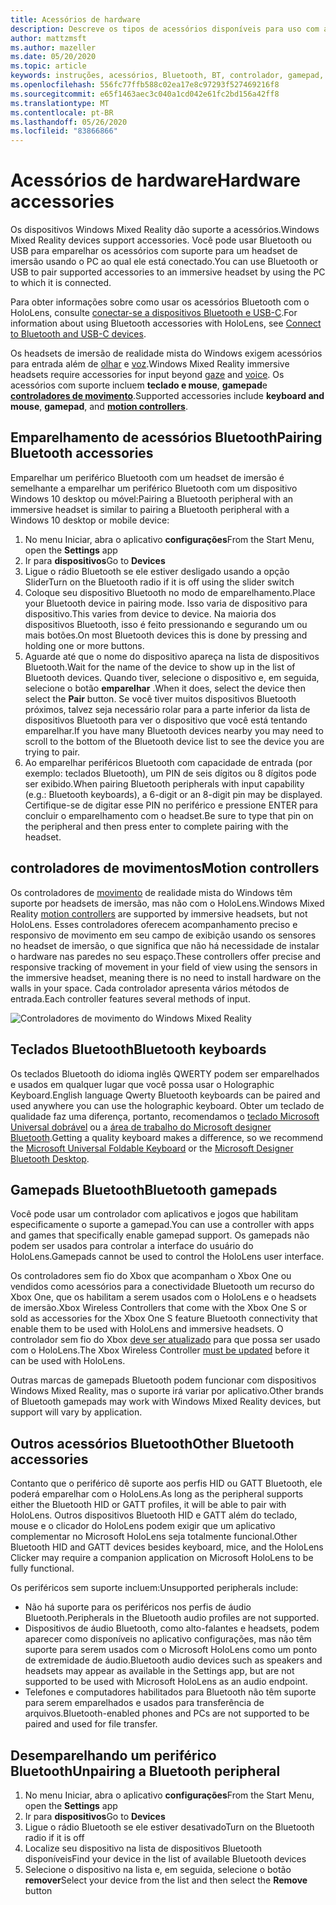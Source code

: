 ```yaml
---
title: Acessórios de hardware
description: Descreve os tipos de acessórios disponíveis para uso com a realidade mista do Windows e como configurá-los.
author: mattzmsft
ms.author: mazeller
ms.date: 05/20/2020
ms.topic: article
keywords: instruções, acessórios, Bluetooth, BT, controlador, gamepad, clico, Xbox
ms.openlocfilehash: 556fc77ffb588c02ea17e8c97293f527469216f8
ms.sourcegitcommit: e65f1463aec3c040a1cd042e61fc2bd156a42ff8
ms.translationtype: MT
ms.contentlocale: pt-BR
ms.lasthandoff: 05/26/2020
ms.locfileid: "83866866"
---
```

# <a name="hardware-accessories"></a><span data-ttu-id="a9c21-104">Acessórios de hardware</span><span class="sxs-lookup"><span data-stu-id="a9c21-104">Hardware accessories</span></span>

<span data-ttu-id="a9c21-105">Os dispositivos Windows Mixed Reality dão suporte a acessórios.</span><span class="sxs-lookup"><span data-stu-id="a9c21-105">Windows Mixed Reality devices support accessories.</span></span> <span data-ttu-id="a9c21-106">Você pode usar Bluetooth ou USB para emparelhar os acessórios com suporte para um headset de imersão usando o PC ao qual ele está conectado.</span><span class="sxs-lookup"><span data-stu-id="a9c21-106">You can use Bluetooth or USB to pair supported accessories to an immersive headset by using the PC to which it is connected.</span></span>

<span data-ttu-id="a9c21-107">Para obter informações sobre como usar os acessórios Bluetooth com o HoloLens, consulte [conectar-se a dispositivos Bluetooth e USB-C](https://docs.microsoft.com/hololens/hololens-connect-devices).</span><span class="sxs-lookup"><span data-stu-id="a9c21-107">For information about using Bluetooth accessories with HoloLens, see [Connect to Bluetooth and USB-C devices](https://docs.microsoft.com/hololens/hololens-connect-devices).</span></span>

<span data-ttu-id="a9c21-108">Os headsets de imersão de realidade mista do Windows exigem acessórios para entrada além de [olhar](gaze-and-commit.md) e [voz](voice-input.md).</span><span class="sxs-lookup"><span data-stu-id="a9c21-108">Windows Mixed Reality immersive headsets require accessories for input beyond [gaze](gaze-and-commit.md) and [voice](voice-input.md).</span></span> <span data-ttu-id="a9c21-109">Os acessórios com suporte incluem **teclado e mouse**, **gamepad**e **[controladores de movimento](motion-controllers.md)**.</span><span class="sxs-lookup"><span data-stu-id="a9c21-109">Supported accessories include **keyboard and mouse**, **gamepad**, and **[motion controllers](motion-controllers.md)**.</span></span>

## <a name="pairing-bluetooth-accessories"></a><span data-ttu-id="a9c21-110">Emparelhamento de acessórios Bluetooth</span><span class="sxs-lookup"><span data-stu-id="a9c21-110">Pairing Bluetooth accessories</span></span>

<span data-ttu-id="a9c21-111">Emparelhar um periférico Bluetooth com um headset de imersão é semelhante a emparelhar um periférico Bluetooth com um dispositivo Windows 10 desktop ou móvel:</span><span class="sxs-lookup"><span data-stu-id="a9c21-111">Pairing a Bluetooth peripheral with an immersive headset is similar to pairing a Bluetooth peripheral with a Windows 10 desktop or mobile device:</span></span>

1. <span data-ttu-id="a9c21-112">No menu Iniciar, abra o aplicativo **configurações**</span><span class="sxs-lookup"><span data-stu-id="a9c21-112">From the Start Menu, open the **Settings** app</span></span>
2. <span data-ttu-id="a9c21-113">Ir para **dispositivos**</span><span class="sxs-lookup"><span data-stu-id="a9c21-113">Go to **Devices**</span></span>
3. <span data-ttu-id="a9c21-114">Ligue o rádio Bluetooth se ele estiver desligado usando a opção Slider</span><span class="sxs-lookup"><span data-stu-id="a9c21-114">Turn on the Bluetooth radio if it is off using the slider switch</span></span>
4. <span data-ttu-id="a9c21-115">Coloque seu dispositivo Bluetooth no modo de emparelhamento.</span><span class="sxs-lookup"><span data-stu-id="a9c21-115">Place your Bluetooth device in pairing mode.</span></span> <span data-ttu-id="a9c21-116">Isso varia de dispositivo para dispositivo.</span><span class="sxs-lookup"><span data-stu-id="a9c21-116">This varies from device to device.</span></span> <span data-ttu-id="a9c21-117">Na maioria dos dispositivos Bluetooth, isso é feito pressionando e segurando um ou mais botões.</span><span class="sxs-lookup"><span data-stu-id="a9c21-117">On most Bluetooth devices this is done by pressing and holding one or more buttons.</span></span>
5. <span data-ttu-id="a9c21-118">Aguarde até que o nome do dispositivo apareça na lista de dispositivos Bluetooth.</span><span class="sxs-lookup"><span data-stu-id="a9c21-118">Wait for the name of the device to show up in the list of Bluetooth devices.</span></span> <span data-ttu-id="a9c21-119">Quando tiver, selecione o dispositivo e, em seguida, selecione o botão **emparelhar** .</span><span class="sxs-lookup"><span data-stu-id="a9c21-119">When it does, select the device then select the **Pair** button.</span></span> <span data-ttu-id="a9c21-120">Se você tiver muitos dispositivos Bluetooth próximos, talvez seja necessário rolar para a parte inferior da lista de dispositivos Bluetooth para ver o dispositivo que você está tentando emparelhar.</span><span class="sxs-lookup"><span data-stu-id="a9c21-120">If you have many Bluetooth devices nearby you may need to scroll to the bottom of the Bluetooth device list to see the device you are trying to pair.</span></span>
6. <span data-ttu-id="a9c21-121">Ao emparelhar periféricos Bluetooth com capacidade de entrada (por exemplo: teclados Bluetooth), um PIN de seis dígitos ou 8 dígitos pode ser exibido.</span><span class="sxs-lookup"><span data-stu-id="a9c21-121">When pairing Bluetooth peripherals with input capability (e.g.: Bluetooth keyboards), a 6-digit or an 8-digit pin may be displayed.</span></span> <span data-ttu-id="a9c21-122">Certifique-se de digitar esse PIN no periférico e pressione ENTER para concluir o emparelhamento com o headset.</span><span class="sxs-lookup"><span data-stu-id="a9c21-122">Be sure to type that pin on the peripheral and then press enter to complete pairing with the headset.</span></span>

## <a name="motion-controllers"></a><span data-ttu-id="a9c21-123">controladores de movimentos</span><span class="sxs-lookup"><span data-stu-id="a9c21-123">Motion controllers</span></span>

<span data-ttu-id="a9c21-124">Os controladores de [movimento](motion-controllers.md) de realidade mista do Windows têm suporte por headsets de imersão, mas não com o HoloLens.</span><span class="sxs-lookup"><span data-stu-id="a9c21-124">Windows Mixed Reality [motion controllers](motion-controllers.md) are supported by immersive headsets, but not HoloLens.</span></span> <span data-ttu-id="a9c21-125">Esses controladores oferecem acompanhamento preciso e responsivo de movimento em seu campo de exibição usando os sensores no headset de imersão, o que significa que não há necessidade de instalar o hardware nas paredes no seu espaço.</span><span class="sxs-lookup"><span data-stu-id="a9c21-125">These controllers offer precise and responsive tracking of movement in your field of view using the sensors in the immersive headset, meaning there is no need to install hardware on the walls in your space.</span></span> <span data-ttu-id="a9c21-126">Cada controlador apresenta vários métodos de entrada.</span><span class="sxs-lookup"><span data-stu-id="a9c21-126">Each controller features several methods of input.</span></span>

![Controladores de movimento do Windows Mixed Reality](images/winmr-ck-1080x1080-350px.jpg)

## <a name="bluetooth-keyboards"></a><span data-ttu-id="a9c21-128">Teclados Bluetooth</span><span class="sxs-lookup"><span data-stu-id="a9c21-128">Bluetooth keyboards</span></span>

<span data-ttu-id="a9c21-129">Os teclados Bluetooth do idioma inglês QWERTY podem ser emparelhados e usados em qualquer lugar que você possa usar o Holographic Keyboard.</span><span class="sxs-lookup"><span data-stu-id="a9c21-129">English language Qwerty Bluetooth keyboards can be paired and used anywhere you can use the holographic keyboard.</span></span> <span data-ttu-id="a9c21-130">Obter um teclado de qualidade faz uma diferença, portanto, recomendamos o [teclado Microsoft Universal dobrável](https://www.microsoft.com/accessories/products/keyboards/universal-foldable-keyboard/gu5-00001) ou a [área de trabalho do Microsoft designer Bluetooth](https://www.microsoft.com/accessories/products/keyboards/designer-bluetooth-desktop/7n9-00001).</span><span class="sxs-lookup"><span data-stu-id="a9c21-130">Getting a quality keyboard makes a difference, so we recommend the [Microsoft Universal Foldable Keyboard](https://www.microsoft.com/accessories/products/keyboards/universal-foldable-keyboard/gu5-00001) or the [Microsoft Designer Bluetooth Desktop](https://www.microsoft.com/accessories/products/keyboards/designer-bluetooth-desktop/7n9-00001).</span></span>

## <a name="bluetooth-gamepads"></a><span data-ttu-id="a9c21-131">Gamepads Bluetooth</span><span class="sxs-lookup"><span data-stu-id="a9c21-131">Bluetooth gamepads</span></span>

<span data-ttu-id="a9c21-132">Você pode usar um controlador com aplicativos e jogos que habilitam especificamente o suporte a gamepad.</span><span class="sxs-lookup"><span data-stu-id="a9c21-132">You can use a controller with apps and games that specifically enable gamepad support.</span></span> <span data-ttu-id="a9c21-133">Os gamepads não podem ser usados para controlar a interface do usuário do HoloLens.</span><span class="sxs-lookup"><span data-stu-id="a9c21-133">Gamepads cannot be used to control the HoloLens user interface.</span></span>

<span data-ttu-id="a9c21-134">Os controladores sem fio do Xbox que acompanham o Xbox One ou vendidos como acessórios para a conectividade Bluetooth um recurso do Xbox One, que os habilitam a serem usados com o HoloLens e o headsets de imersão.</span><span class="sxs-lookup"><span data-stu-id="a9c21-134">Xbox Wireless Controllers that come with the Xbox One S or sold as accessories for the Xbox One S feature Bluetooth connectivity that enable them to be used with HoloLens and immersive headsets.</span></span> <span data-ttu-id="a9c21-135">O controlador sem fio do Xbox [deve ser atualizado](https://support.xbox.com/xbox-one/accessories/update-controller-for-stereo-headset-adapter) para que possa ser usado com o HoloLens.</span><span class="sxs-lookup"><span data-stu-id="a9c21-135">The Xbox Wireless Controller [must be updated](https://support.xbox.com/xbox-one/accessories/update-controller-for-stereo-headset-adapter) before it can be used with HoloLens.</span></span>

<span data-ttu-id="a9c21-136">Outras marcas de gamepads Bluetooth podem funcionar com dispositivos Windows Mixed Reality, mas o suporte irá variar por aplicativo.</span><span class="sxs-lookup"><span data-stu-id="a9c21-136">Other brands of Bluetooth gamepads may work with Windows Mixed Reality devices, but support will vary by application.</span></span>

## <a name="other-bluetooth-accessories"></a><span data-ttu-id="a9c21-137">Outros acessórios Bluetooth</span><span class="sxs-lookup"><span data-stu-id="a9c21-137">Other Bluetooth accessories</span></span>

<span data-ttu-id="a9c21-138">Contanto que o periférico dê suporte aos perfis HID ou GATT Bluetooth, ele poderá emparelhar com o HoloLens.</span><span class="sxs-lookup"><span data-stu-id="a9c21-138">As long as the peripheral supports either the Bluetooth HID or GATT profiles, it will be able to pair with HoloLens.</span></span> <span data-ttu-id="a9c21-139">Outros dispositivos Bluetooth HID e GATT além do teclado, mouse e o clicador do HoloLens podem exigir que um aplicativo complementar no Microsoft HoloLens seja totalmente funcional.</span><span class="sxs-lookup"><span data-stu-id="a9c21-139">Other Bluetooth HID and GATT devices besides keyboard, mice, and the HoloLens Clicker may require a companion application on Microsoft HoloLens to be fully functional.</span></span>

<span data-ttu-id="a9c21-140">Os periféricos sem suporte incluem:</span><span class="sxs-lookup"><span data-stu-id="a9c21-140">Unsupported peripherals include:</span></span>

* <span data-ttu-id="a9c21-141">Não há suporte para os periféricos nos perfis de áudio Bluetooth.</span><span class="sxs-lookup"><span data-stu-id="a9c21-141">Peripherals in the Bluetooth audio profiles are not supported.</span></span>
* <span data-ttu-id="a9c21-142">Dispositivos de áudio Bluetooth, como alto-falantes e headsets, podem aparecer como disponíveis no aplicativo configurações, mas não têm suporte para serem usados com o Microsoft HoloLens como um ponto de extremidade de áudio.</span><span class="sxs-lookup"><span data-stu-id="a9c21-142">Bluetooth audio devices such as speakers and headsets may appear as available in the Settings app, but are not supported to be used with Microsoft HoloLens as an audio endpoint.</span></span>
* <span data-ttu-id="a9c21-143">Telefones e computadores habilitados para Bluetooth não têm suporte para serem emparelhados e usados para transferência de arquivos.</span><span class="sxs-lookup"><span data-stu-id="a9c21-143">Bluetooth-enabled phones and PCs are not supported to be paired and used for file transfer.</span></span>

## <a name="unpairing-a-bluetooth-peripheral"></a><span data-ttu-id="a9c21-144">Desemparelhando um periférico Bluetooth</span><span class="sxs-lookup"><span data-stu-id="a9c21-144">Unpairing a Bluetooth peripheral</span></span>

1. <span data-ttu-id="a9c21-145">No menu Iniciar, abra o aplicativo **configurações**</span><span class="sxs-lookup"><span data-stu-id="a9c21-145">From the Start Menu, open the **Settings** app</span></span>
2. <span data-ttu-id="a9c21-146">Ir para **dispositivos**</span><span class="sxs-lookup"><span data-stu-id="a9c21-146">Go to **Devices**</span></span>
3. <span data-ttu-id="a9c21-147">Ligue o rádio Bluetooth se ele estiver desativado</span><span class="sxs-lookup"><span data-stu-id="a9c21-147">Turn on the Bluetooth radio if it is off</span></span>
4. <span data-ttu-id="a9c21-148">Localize seu dispositivo na lista de dispositivos Bluetooth disponíveis</span><span class="sxs-lookup"><span data-stu-id="a9c21-148">Find your device in the list of available Bluetooth devices</span></span>
5. <span data-ttu-id="a9c21-149">Selecione o dispositivo na lista e, em seguida, selecione o botão **remover**</span><span class="sxs-lookup"><span data-stu-id="a9c21-149">Select your device from the list and then select the **Remove** button</span></span>
